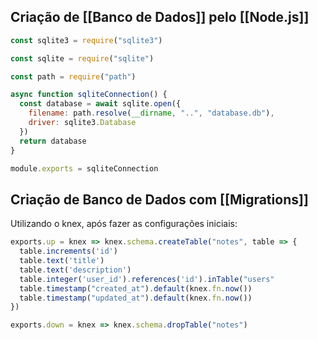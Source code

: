 ## Criação de [[Banco de Dados]] pelo [[Node.js]]
```js
const sqlite3 = require("sqlite3")

const sqlite = require("sqlite")

const path = require("path")

async function sqliteConnection() {
  const database = await sqlite.open({
    filename: path.resolve(__dirname, "..", "database.db"),
    driver: sqlite3.Database
  })
  return database
}

module.exports = sqliteConnection
```

## Criação de Banco de Dados com [[Migrations]]

Utilizando o knex, após fazer as configurações iniciais:
```js
exports.up = knex => knex.schema.createTable("notes", table => {
  table.increments('id')
  table.text('title')
  table.text('description')
  table.integer('user_id').references('id').inTable("users"
  table.timestamp("created_at").default(knex.fn.now())
  table.timestamp("updated_at").default(knex.fn.now())
})

exports.down = knex => knex.schema.dropTable("notes")
```

